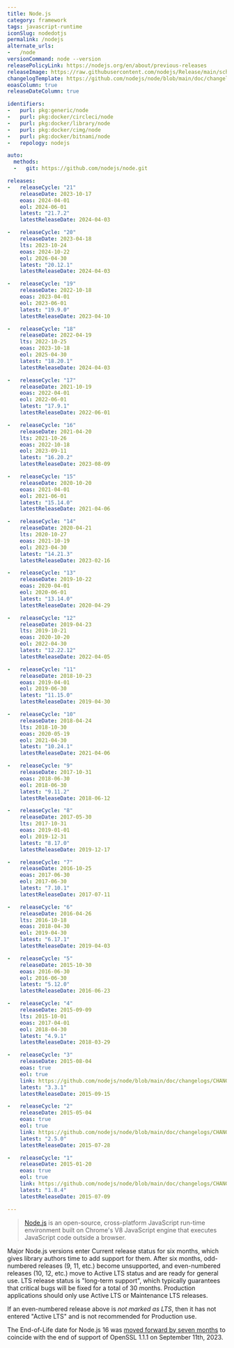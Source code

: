 ```yaml
---
title: Node.js
category: framework
tags: javascript-runtime
iconSlug: nodedotjs
permalink: /nodejs
alternate_urls:
-   /node
versionCommand: node --version
releasePolicyLink: https://nodejs.org/en/about/previous-releases
releaseImage: https://raw.githubusercontent.com/nodejs/Release/main/schedule.svg?sanitize=true
changelogTemplate: https://github.com/nodejs/node/blob/main/doc/changelogs/CHANGELOG_V__RELEASE_CYCLE__.md#__LATEST__
eoasColumn: true
releaseDateColumn: true

identifiers:
-   purl: pkg:generic/node
-   purl: pkg:docker/circleci/node
-   purl: pkg:docker/library/node
-   purl: pkg:docker/cimg/node
-   purl: pkg:docker/bitnami/node
-   repology: nodejs

auto:
  methods:
  -   git: https://github.com/nodejs/node.git

releases:
-   releaseCycle: "21"
    releaseDate: 2023-10-17
    eoas: 2024-04-01
    eol: 2024-06-01
    latest: "21.7.2"
    latestReleaseDate: 2024-04-03

-   releaseCycle: "20"
    releaseDate: 2023-04-18
    lts: 2023-10-24
    eoas: 2024-10-22
    eol: 2026-04-30
    latest: "20.12.1"
    latestReleaseDate: 2024-04-03

-   releaseCycle: "19"
    releaseDate: 2022-10-18
    eoas: 2023-04-01
    eol: 2023-06-01
    latest: "19.9.0"
    latestReleaseDate: 2023-04-10

-   releaseCycle: "18"
    releaseDate: 2022-04-19
    lts: 2022-10-25
    eoas: 2023-10-18
    eol: 2025-04-30
    latest: "18.20.1"
    latestReleaseDate: 2024-04-03

-   releaseCycle: "17"
    releaseDate: 2021-10-19
    eoas: 2022-04-01
    eol: 2022-06-01
    latest: "17.9.1"
    latestReleaseDate: 2022-06-01

-   releaseCycle: "16"
    releaseDate: 2021-04-20
    lts: 2021-10-26
    eoas: 2022-10-18
    eol: 2023-09-11
    latest: "16.20.2"
    latestReleaseDate: 2023-08-09

-   releaseCycle: "15"
    releaseDate: 2020-10-20
    eoas: 2021-04-01
    eol: 2021-06-01
    latest: "15.14.0"
    latestReleaseDate: 2021-04-06

-   releaseCycle: "14"
    releaseDate: 2020-04-21
    lts: 2020-10-27
    eoas: 2021-10-19
    eol: 2023-04-30
    latest: "14.21.3"
    latestReleaseDate: 2023-02-16

-   releaseCycle: "13"
    releaseDate: 2019-10-22
    eoas: 2020-04-01
    eol: 2020-06-01
    latest: "13.14.0"
    latestReleaseDate: 2020-04-29

-   releaseCycle: "12"
    releaseDate: 2019-04-23
    lts: 2019-10-21
    eoas: 2020-10-20
    eol: 2022-04-30
    latest: "12.22.12"
    latestReleaseDate: 2022-04-05

-   releaseCycle: "11"
    releaseDate: 2018-10-23
    eoas: 2019-04-01
    eol: 2019-06-30
    latest: "11.15.0"
    latestReleaseDate: 2019-04-30

-   releaseCycle: "10"
    releaseDate: 2018-04-24
    lts: 2018-10-30
    eoas: 2020-05-19
    eol: 2021-04-30
    latest: "10.24.1"
    latestReleaseDate: 2021-04-06

-   releaseCycle: "9"
    releaseDate: 2017-10-31
    eoas: 2018-06-30
    eol: 2018-06-30
    latest: "9.11.2"
    latestReleaseDate: 2018-06-12

-   releaseCycle: "8"
    releaseDate: 2017-05-30
    lts: 2017-10-31
    eoas: 2019-01-01
    eol: 2019-12-31
    latest: "8.17.0"
    latestReleaseDate: 2019-12-17

-   releaseCycle: "7"
    releaseDate: 2016-10-25
    eoas: 2017-06-30
    eol: 2017-06-30
    latest: "7.10.1"
    latestReleaseDate: 2017-07-11

-   releaseCycle: "6"
    releaseDate: 2016-04-26
    lts: 2016-10-18
    eoas: 2018-04-30
    eol: 2019-04-30
    latest: "6.17.1"
    latestReleaseDate: 2019-04-03

-   releaseCycle: "5"
    releaseDate: 2015-10-30
    eoas: 2016-06-30
    eol: 2016-06-30
    latest: "5.12.0"
    latestReleaseDate: 2016-06-23

-   releaseCycle: "4"
    releaseDate: 2015-09-09
    lts: 2015-10-01
    eoas: 2017-04-01
    eol: 2018-04-30
    latest: "4.9.1"
    latestReleaseDate: 2018-03-29

-   releaseCycle: "3"
    releaseDate: 2015-08-04
    eoas: true
    eol: true
    link: https://github.com/nodejs/node/blob/main/doc/changelogs/CHANGELOG_IOJS.md#__LATEST__
    latest: "3.3.1"
    latestReleaseDate: 2015-09-15

-   releaseCycle: "2"
    releaseDate: 2015-05-04
    eoas: true
    eol: true
    link: https://github.com/nodejs/node/blob/main/doc/changelogs/CHANGELOG_IOJS.md#__LATEST__
    latest: "2.5.0"
    latestReleaseDate: 2015-07-28

-   releaseCycle: "1"
    releaseDate: 2015-01-20
    eoas: true
    eol: true
    link: https://github.com/nodejs/node/blob/main/doc/changelogs/CHANGELOG_IOJS.md#__LATEST__
    latest: "1.8.4"
    latestReleaseDate: 2015-07-09

---
```


> [Node.js](https://nodejs.org/) is an open-source, cross-platform JavaScript run-time environment
> built on Chrome's V8 JavaScript engine that executes JavaScript code outside a browser.

Major Node.js versions enter Current release status for six months, which gives library authors time
to add support for them. After six months, odd-numbered releases (9, 11, etc.) become unsupported,
and even-numbered releases (10, 12, etc.) move to Active LTS status and are ready for general use.
LTS release status is "long-term support", which typically guarantees that critical bugs will be
fixed for a total of 30 months. Production applications should only use Active LTS or Maintenance
LTS releases.

If an even-numbered release above is _not marked as LTS_, then it has not entered "Active LTS" and
is not recommended for Production use.

The End-of-Life date for Node.js 16 was [moved forward by seven months](https://nodejs.org/en/blog/announcements/nodejs16-eol/ "Bringing forward the End-of-Life Date for Node.js 16")
to coincide with the end of support of OpenSSL 1.1.1 on September 11th, 2023.
